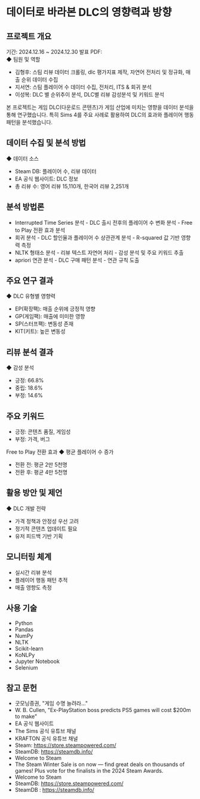 # 데이터로 바라본 DLC의 영향력과 방향
## 프로젝트 개요
기간: 2024.12.16 ~ 2024.12.30
발표 PDF:  
◆ 팀원 및 역할
- 김형후: 스팀 리뷰 데이터 크롤링, dlc 평가지표 제작, 자연어 전처리 및 정규화, 매출 순위 데이터 수집
- 지서연: 스팀 플레이어 수 데이터 수집, 전처리, ITS & 회귀 분석
- 이성복: DLC 별 순위추이 분석, DLC별 리뷰 감성분석 및 키워드 분석
   
본 프로젝트는 게임 DLC(다운로드 콘텐츠)가 게임 산업에 미치는 영향을 데이터 분석을 통해 연구했습니다. 특히 Sims 4를 주요 사례로 활용하여 DLC의 효과와 플레이어 행동 패턴을 분석했습니다. 

## 데이터 수집 및 분석 방법
◆ 데이터 소스
- Steam DB: 플레이어 수, 리뷰 데이터
- EA 공식 웹사이트: DLC 정보
- 총 리뷰 수: 영어 리뷰 15,110개, 한국어 리뷰 2,251개

## 분석 방법론
- Interrupted Time Series 분석 - DLC 출시 전후의 플레이어 수 변화 분석 - Free to Play 전환 효과 분석
- 회귀 분석 - DLC 할인율과 플레이어 수 상관관계 분석 - R-squared 값 기반 영향력 측정
- NLTK 형태소 분석 - 리뷰 텍스트 자연어 처리 - 감성 분석 및 주요 키워드 추출
- apriori 연관 분석 - DLC 구매 패턴 분석 - 연관 규칙 도출

## 주요 연구 결과
◆ DLC 유형별 영향력
- EP(확장팩): 매출 순위에 긍정적 영향
- GP(게임팩): 매출에 미미한 영향
- SP(스터프팩): 변동성 존재
- KIT(키트): 높은 변동성

## 리뷰 분석 결과
◆ 감성 분석
- 긍정: 66.8% 
- 중립: 18.6%
- 부정: 14.6%

## 주요 키워드 
- 긍정: 콘텐츠 품질, 게임성 
- 부정: 가격, 버그

Free to Play 전환 효과
◆ 평균 플레이어 수 증가
- 전환 전: 평균 2만 5천명 
- 전환 후: 평균 4만 5천명

## 활용 방안 및 제언
◆ DLC 개발 전략
- 가격 정책과 안정성 우선 고려
- 정기적 콘텐츠 업데이트 필요
- 유저 피드백 기반 기획

## 모니터링 체계
- 실시간 리뷰 분석
- 플레이어 행동 패턴 추적
- 매출 영향도 측정

## 사용 기술
- Python
- Pandas
- NumPy
- NLTK
- Scikit-learn
- KoNLPy
- Jupyter Notebook
- Selenium

## 참고 문헌
- 굿모닝증권, "게임 수명 늘려라..."
- W. B. Cullen, "Ex-PlayStation boss predicts PS5 games will cost $200m to make"
- EA 공식 웹사이트
- The Sims 공식 유튜브 채널
- KRAFTON 공식 유튜브 채널
- Steam: https://store.steampowered.com/
- SteamDB: https://steamdb.info/
- Welcome to Steam
- The Steam Winter Sale is on now — find great deals on thousands of games! Plus vote for the finalists in the 2024 Steam Awards.
- Welcome to Steam
- SteamDB:  https://store.steampowered.com/
- SteamDB : https://steamdb.info/


